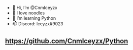 - 👋 Hi, I’m @CnmIceyzx
- 🍜 I love noodles
- 👀 I’m learning Python
- 📫 Discord: Iceyzx#9023


https://github.com/CnmIceyzx/Python
----
